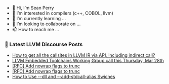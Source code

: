 - 👋 Hi, I’m Sean Perry
- 👀 I’m interested in compilers (c++, COBOL, llvm)
- 🌱 I’m currently learning ...
- 💞️ I’m looking to collaborate on ...
- 📫 How to reach me ...

<!---
s66perry/s66perry is a ✨ special ✨ repository because its `README.md` (this file) appears on your GitHub profile.
You can click the Preview link to take a look at your changes.
--->
### 📕 Latest LLVM Discourse Posts

<!-- DISCOURSE-LLVM:START -->
- [How to get all the callsites in LLVM IR via API, including indirect call?](https://discourse.llvm.org/t/how-to-get-all-the-callsites-in-llvm-ir-via-api-including-indirect-call/77962#post_1)
- [LLVM Embedded Toolchains Working Group call this Thursday, Mar 28th](https://discourse.llvm.org/t/llvm-embedded-toolchains-working-group-call-this-thursday-mar-28th/77929#post_3)
- [[RFC] Add nowrap flags to trunc](https://discourse.llvm.org/t/rfc-add-nowrap-flags-to-trunc/77453#post_10)
- [[RFC] Add nowrap flags to trunc](https://discourse.llvm.org/t/rfc-add-nowrap-flags-to-trunc/77453#post_9)
- [How to Use --dll and --add-stdcall-alias Swiches](https://discourse.llvm.org/t/how-to-use-dll-and-add-stdcall-alias-swiches/77960#post_1)
<!-- DISCOURSE-LLVM:END -->
